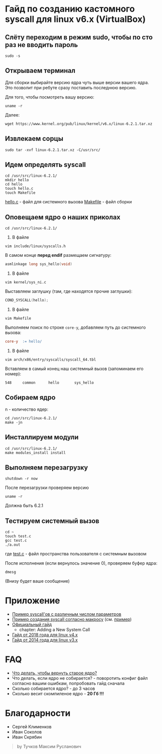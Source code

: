 # Гайд по созданию кастомного syscall для linux v6.x (VirtualBox)

## Слёту переходим в режим sudo, чтобы по сто раз не вводить пароль

```console
sudo -s
```

## Открываем терминал

Для сборки выбирайте версию ядра чуть выше версии вашего ядра. Это позволит при ребуте сразу поставить последнюю версию. 

Для того, чтобы посмотреть вашу версию:

```console
uname -r
```

Далее:

```console
wget https://www.kernel.org/pub/linux/kernel/v6.x/linux-6.2.1.tar.xz
```

## Извлекаем сорцы

```console
sudo tar -xvf linux-6.2.1.tar.xz -C/usr/src/
```

## Идем определять syscall

```console
cd /usr/src/linux-6.2.1/
mkdir hello
cd hello
touch hello.c
touch Makefile
```

[hello.c](guide/hello/hello.c) - файл для системного вызова
[Makefile](guide/hello/Makefile) - файл сборки

## Оповещаем ядро о наших приколах

```console
cd /usr/src/linux-6.2.1/
```

1. В файле
```console
vim include/linux/syscalls.h
```
В самом конце **перед endif** размещаем сигнатуру:
```c
asmlinkage long sys_hello(void)
```

1. В файле
```console
vim kernel/sys_ni.c
```
Выставляем заглушку (там, где находятся прочие заглушки):
```c
COND_SYSCALL(hello);
```
1. В файле 
```console
vim Makefile
```
Выполняем поиск по строке `core-y`, добавляем путь до системного вызова:
```Makefile
core-y  := hello/
```

1. В файле 
```console
vim arch/x86/entry/syscalls/syscall_64.tbl
```
Вставляем в самый конец наш системный вызов (запоминаем его номер):
```tbl
548     common      hello       sys_hello
```

## Собираем ядро

n - количество ядер:
```console
cd /usr/src/linux-6.2.1/
make -jn
```

## Инсталлируем модули

```console
cd /usr/src/linux-6.2.1/
make modules_install install
```

## Выполняем перезагрузку

```console
shutdown -r now
```

После перезагрузки проверяем версию 
```console
uname -r
```
Должна быть 6.2.1

## Тестируем системный вызов

```console
cd ~
touch test.c
gcc test.c
./a.out
```
где [test.c](guide/userspace/test.c) - файл пространства пользователя с системным вызовом

После исполнения (если вернулось значение 0), проверяем буфер ядра:
```console
dmesg
```
(Внизу будет ваше сообщение)

# Приложение

- [Пример syscall'ов с различным числом параметров](https://elixir.bootlin.com/linux/v6.2.1/source/include/linux/syscalls.h#L314)
- [Пример создания syscall согласно макросу](https://elixir.bootlin.com/linux/v6.2.1/source/fs/splice.c#L1292) (см. [пример]((guide/hello/hello.c)))
- [Официальный гайд](https://www.kernel.org/doc/html/latest/process/adding-syscalls.html?highlight=syscall_define)
    - chapter: Adding a New System Call
- [Гайд от 2018 года для linux v4.x](https://medium.com/anubhav-shrimal/adding-a-hello-world-system-call-to-linux-kernel-dad32875872)
- [Гайд от 2014 года для linux v3.x](https://tssurya.wordpress.com/2014/08/19/adding-a-hello-world-system-call-to-linux-kernel-3-16-0/)

# FAQ

- [Что делать, чтобы вернуть старое ядро?](https://askubuntu.com/questions/621393/how-to-change-kernel-at-boot)
- Что делать, если ядро не собирается? - поворотить конфиг файл согласно вашим ошибкам, попробовать гайд сначала
- Сколько собирается ядро? - до 3 часов
- Сколько весит скомпиленое ядро - **20 Гб !!!**

# Благодарности

- Сергей Клименков
- Иван Соколов
- Иван Скрябин

> by Тучков Максим Русланович
